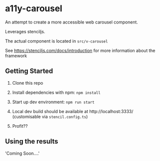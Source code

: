 # a11y-carousel
An attempt to create a more accessible web carousel component.

Leverages stenciljs.

The actual component is located in `src/v-carousel`

See https://stenciljs.com/docs/introduction for more information about the framework

## Getting Started

1. Clone this repo
2. Install dependencies with npm: `npm install`

3. Start up dev environment: `npm run start`
4. Local dev build should be available at http://localhost:3333/ (customisable via `stencil.config.ts`)
5. Profit??

## Using the results

'Coming Soon....'